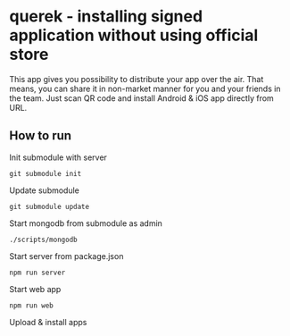 # querek - installing signed application without using official store

This app gives you possibility to distribute your app over the air. That means, you can share it in non-market manner for you and your friends in the team. Just scan QR code and install Android & iOS app directly from URL.

How to run
-  
 Init submodule with server 
```
git submodule init
```
Update submodule 
``` 
git submodule update
```
Start mongodb from submodule as admin
```
./scripts/mongodb
```
Start server from package.json
```
npm run server
```
Start web app
```
npm run web
```  
Upload & install apps 